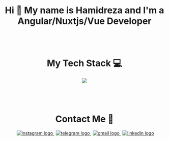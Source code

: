 
<h1 align="center">Hi 👋 My name is Hamidreza and I'm a Angular/Nuxtjs/Vue Developer</h1>

###
<br/>
<br/>
<h1 align="center">My Tech Stack 💻</h1>
<div align="center">
  <img src="https://skillicons.dev/icons?i=html,css,angular,vue,nuxtjs,threejs,js,ts,tailwind,bootstrap,materialui,sass,prisma,git,trello"  />
</div>

###
<br/>
<br/>
<h1 align="center">Contact Me 🤙</h1>
<div align="center">
  <a href="https://www.instagram.com/hamidrezaebrahimpourr" style="margin-left: 5px;">
    <img src="https://skillicons.dev/icons?i=instagram" alt="instagram logo"  />
  </a>
  <a href="https://www.telegram.com/hamidgdz" style="margin-left: 5px;">
    <img src="https://skillicons.dev/icons?i=linkedin" alt="telegram logo"  />
  </a>
<a  href="mailto:hamidreza.ebrahimpour@gmail.com"  style="margin-left: 5px;">
    <img  src="https://skillicons.dev/icons?i=gmail" alt="gmail logo"  />
</a>
  <a href="https://www.linkedin.com/in/hamidreza-ebrahimpour-315663258/"  style="margin-left: 5px;">
    <img src="https://skillicons.dev/icons?i=linkedin"  alt="linkedin logo"  />
  </a>
</div>
